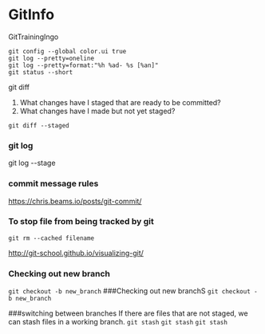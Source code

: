 # GitInfo
GitTrainingIngo
```git
git config --global color.ui true
git log --pretty=oneline
git log --pretty=format:"%h %ad- %s [%an]"
git status --short
```
git diff
1. What changes have I staged that are ready to be committed?
2. What changes have I made but not yet staged?
```git
git diff --staged
```
### git log
git log --stage
### commit message rules
https://chris.beams.io/posts/git-commit/
### To stop file from being tracked by git
```
git rm --cached filename
```
http://git-school.github.io/visualizing-git/
### Checking out new branch
 `git checkout -b new_branch`
###Checking out new branchS
 `git checkout -b new_branch`

 ###switching between branches
 If there are files that are not staged, we can stash files in a working branch.
 `git stash`
 `git stash`
 `git stash`

